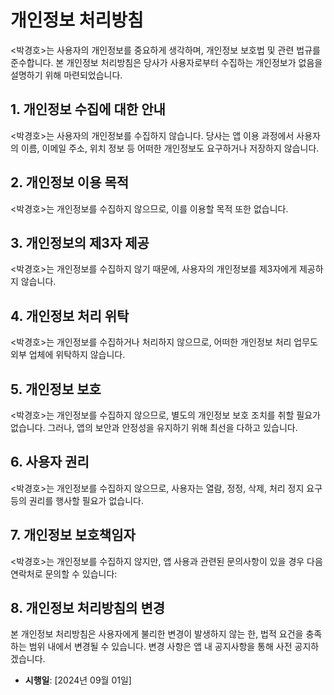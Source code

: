 # 개인정보 처리방침

<박경호>는 사용자의 개인정보를 중요하게 생각하며, 개인정보 보호법 및 관련 법규를 준수합니다. 본 개인정보 처리방침은 당사가 사용자로부터 수집하는 개인정보가 없음을 설명하기 위해 마련되었습니다.

## 1. 개인정보 수집에 대한 안내

<박경호>는 사용자의 개인정보를 수집하지 않습니다. 당사는 앱 이용 과정에서 사용자의 이름, 이메일 주소, 위치 정보 등 어떠한 개인정보도 요구하거나 저장하지 않습니다.

## 2. 개인정보 이용 목적

<박경호>는 개인정보를 수집하지 않으므로, 이를 이용할 목적 또한 없습니다.

## 3. 개인정보의 제3자 제공

<박경호>는 개인정보를 수집하지 않기 때문에, 사용자의 개인정보를 제3자에게 제공하지 않습니다.

## 4. 개인정보 처리 위탁

<박경호>는 개인정보를 수집하거나 처리하지 않으므로, 어떠한 개인정보 처리 업무도 외부 업체에 위탁하지 않습니다.

## 5. 개인정보 보호

<박경호>는 개인정보를 수집하지 않으므로, 별도의 개인정보 보호 조치를 취할 필요가 없습니다. 그러나, 앱의 보안과 안정성을 유지하기 위해 최선을 다하고 있습니다.

## 6. 사용자 권리

<박경호>는 개인정보를 수집하지 않으므로, 사용자는 열람, 정정, 삭제, 처리 정지 요구 등의 권리를 행사할 필요가 없습니다.

## 7. 개인정보 보호책임자

<박경호>는 개인정보를 수집하지 않지만, 앱 사용과 관련된 문의사항이 있을 경우 다음 연락처로 문의할 수 있습니다:


## 8. 개인정보 처리방침의 변경

본 개인정보 처리방침은 사용자에게 불리한 변경이 발생하지 않는 한, 법적 요건을 충족하는 범위 내에서 변경될 수 있습니다. 변경 사항은 앱 내 공지사항을 통해 사전 공지하겠습니다.

- **시행일**: [2024년 09월 01일]
